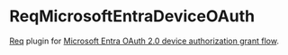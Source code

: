 # ReqMicrosoftEntraDeviceOAuth

[Req](https://github.com/wojtekmach/req) plugin for [Microsoft Entra OAuth 2.0 device authorization grant flow](https://learn.microsoft.com/en-us/entra/identity-platform/v2-oauth2-device-code).

